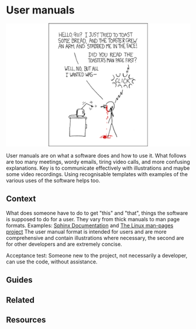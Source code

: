 # User manuals

[![RTFM](img/rtfm.png)](https://xkcd.com/293/)

User manuals are on what a software does and how to use it. What follows are too many meetings, wordy emails, tiring video calls, and more confusing explanations. Key is to communicate effectively with illustrations and maybe some video recordings. Using recognisable templates with examples of the various uses of the software helps too. 

## Context

What does someone have to do to get "this" and "that", things the software is supposed to do for a user. They vary from thick manuals to man page formats. Examples: [Sphinx Documentation](https://www.sphinx-doc.org/en/master/contents.html) and [The Linux man-pages project](https://www.kernel.org/doc/man-pages/) The user manual format is intended for users and are more comprehensive and contain illustrations where necessary, the second are for other developers and are extremely concise.

Acceptance test: Someone new to the project, not necessarily a developer, can use the code, without assistance.

## Guides

## Related

## Resources